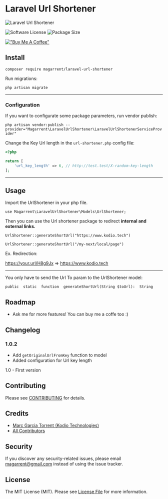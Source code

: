 
# Laravel Url Shortener

![Laravel Url Shortener](https://user-images.githubusercontent.com/6561770/128169387-4c192224-79e6-46fc-a75b-ed18981e74e3.png)

![Software License](https://img.shields.io/badge/license-MIT-brightgreen.svg?style=flat-square)
![Package Size](https://img.shields.io/github/languages/code-size/magarrent/laravel-url-shortener)

[!["Buy Me A Coffee"](https://www.buymeacoffee.com/assets/img/custom_images/orange_img.png)](https://www.buymeacoffee.com/magarrent)

## Install
`composer require magarrent/laravel-url-shortener`

Run migrations:

`php artisan migrate`

-----

### Configuration

If you want to configurate some package parameters, run vendor publish:

`php artisan vendor:publish --provider="Magarrent\LaravelUrlShortener\LaravelUrlShortenerServiceProvider"`

Change the Key Url length in the `url-shortener.php` config file:

```php
<?php

return [
    'url_key_length' => 6, // http://test.test/X-random-key-length
];

```

-----
## Usage
Import the UrlShortener in your php file.

    use Magarrent\LaravelUrlShortener\Models\UrlShortener;

Then you can use the Url shortener package to redirect **internal and external links.**

    UrlShortener::generateShortUrl("https://www.kodio.tech")
    
    UrlShortener::generateShortUrl("/my-next/local/page")

Ex. Redirection:

https://your.url/H8g9Jx => https://www.kodio.tech

-----
You only have to send the Url To param to the UrlShortener model:

    public  static  function  generateShortUrl(String $toUrl):  String


## Roadmap

- Ask me for more features! You can buy me a coffe too :)

## Changelog
### 1.0.2
- Add `getOriginalUrlFromKey` function to model
- Added configuration for Url key length

1.0 - First version

## Contributing
Please see [CONTRIBUTING](CONTRIBUTING.md) for details.

## Credits

- [Marc Garcia Torrent (Kodio Technologies)](https://github.com/Magarrent)
- [All Contributors](https://github.com/Magarrent/laravel-url-shortener/contributors)

## Security
If you discover any security-related issues, please email magarrent@gmail.com instead of using the issue tracker.

## License
The MIT License (MIT). Please see [License File](/LICENSE.md) for more information.



